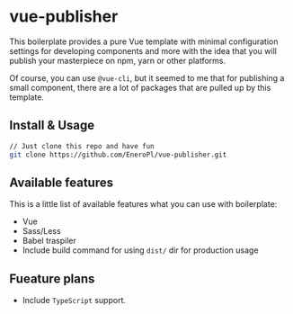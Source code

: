 # vue-publisher

This boilerplate provides a pure Vue template with minimal configuration settings for developing components and more with the idea that you will publish your masterpiece on npm, yarn or other platforms.

Of course, you can use `@vue-cli`, but it seemed to me that for publishing a small component, there are a lot of packages that are pulled up by this template.

## Install & Usage

```sh
// Just clone this repo and have fun
git clone https://github.com/EneroPl/vue-publisher.git
```

## Available features
This is a little list of available features what you can use with boilerplate:

- Vue
- Sass/Less
- Babel traspiler
- Include build command for using `dist/` dir for production usage

## Fueature plans
- Include `TypeScript` support.
